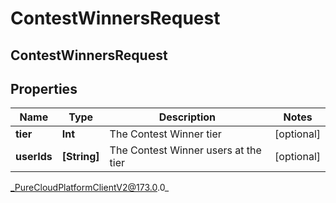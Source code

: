 # ContestWinnersRequest

## ContestWinnersRequest

## Properties

|Name | Type | Description | Notes|
|------------ | ------------- | ------------- | -------------|
| **tier** | **Int** | The Contest Winner tier | [optional] |
| **userIds** | **[String]** | The Contest Winner users at the tier | [optional] |



_PureCloudPlatformClientV2@173.0.0_
